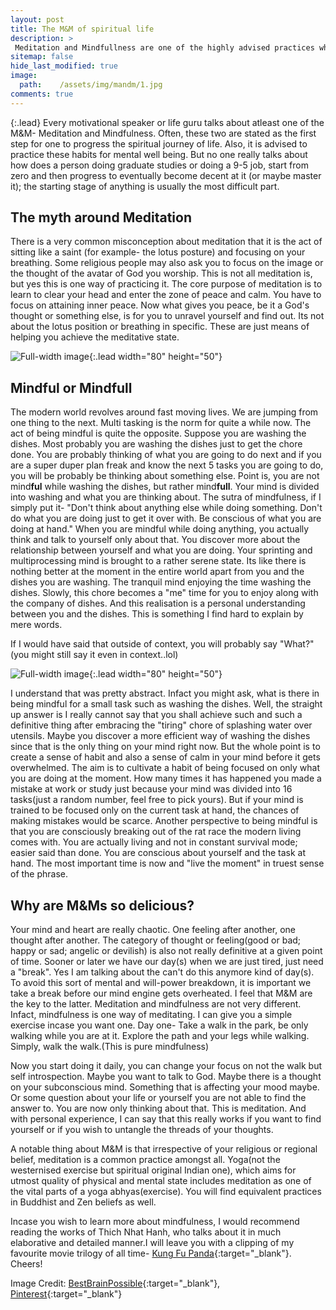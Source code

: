 ```yaml
---
layout: post
title: The M&M of spiritual life
description: >
 Meditation and Mindfullness are one of the highly advised practices when we talk about healthy living and spirituality. But there are a lot of misconceptions and myths around these. And most of us don't know how to actually do these in our daily city life. Let's discuss.
sitemap: false
hide_last_modified: true
image:
  path:    /assets/img/mandm/1.jpg
comments: true
---
```


{:.lead}
Every motivational speaker or life guru talks about atleast one of the M&M- Meditation and Mindfulness. Often, these two are stated as the first step for one to progress the spiritual journey of life. Also, it is advised to practice these habits for mental well being. But no one really talks about how does a person doing graduate studies or doing a 9-5 job, start from zero and then progress to eventually become decent at it (or maybe master it); the starting stage of anything is usually the most difficult part.

## The myth around Meditation
There is a very common misconception about meditation that it is the act of sitting like a saint (for example- the lotus posture) and focusing on your breathing. Some religious people may also ask you to focus on the image or the thought of the avatar of God you worship. This is not all meditation is, but yes this is one way of practicing it. The core purpose of meditation is to learn to clear your head and enter the zone of peace and calm. You have to focus on attaining inner peace. Now what gives you peace, be it a God's thought or something else, is for you to unravel yourself and find out. Its not about the lotus position or breathing in specific. These are just means of helping you achieve the meditative state. 

![Full-width image](/blog/assets/img/mandm/2.jpg){:.lead width="80" height="50"} 

## Mindful or Mindfull
The modern world revolves around fast moving lives. We are jumping from one thing to the next. Multi tasking is the norm for quite a while now. The act of being mindful is quite the opposite. Suppose you are washing the dishes. Most probably you are washing the dishes just to get the chore done. You are probably thinking of what you are going to do next and if you are a super duper plan freak and know the next 5 tasks you are going to do, you will be probably be thinking about something else. Point is, you are not mind<strong>ful</strong> while washing the dishes, but rather mind<strong>full</strong>. Your mind is divided into washing and what you are thinking about. The sutra of mindfulness, if I simply put it- "Don't think about anything else while doing something. Don't do what you are doing just to get it over with. Be conscious of what you are doing at hand." When you are mindful while doing anything, you actually think and talk to yourself only about that. You discover more about the relationship between yourself and what you are doing. Your sprinting and multiprocessing mind is brought to a rather serene state. Its like there is nothing better at the moment in the entire world apart from you and the dishes you are washing. The tranquil mind enjoying the time washing the dishes. Slowly, this chore becomes a "me" time for you to enjoy along with the company of dishes. And this realisation is a personal understanding between you and the dishes. This is something I find hard to explain by mere words.

If I would have said that outside of context, you will probably say "What?"(you might still say it even in context..lol)

![Full-width image](/blog/assets/img/mandm/3.jpg){:.lead width="80" height="50"}

I understand that was pretty abstract. Infact you might ask, what is there in being mindful for a small task such as washing the dishes.  Well, the straight up answer is I really cannot say that you shall achieve such and such a definitive thing after embracing the "tiring" chore of splashing water over utensils. Maybe you discover a more efficient way of washing the dishes since that is the only thing on your mind right now. But the whole point is to create a sense of habit and also a sense of calm in your mind before it gets overwhelmed. The aim is to cultivate a habit of being focused on only what you are doing at the moment. How many times it has happened you made a mistake at work or study just because your mind was divided into 16 tasks(just a random number, feel free to pick yours). But if your mind is trained to be focused only on the current task at hand, the chances of making mistakes would be scarce. Another perspective to being mindful is that you are consciously breaking out of the rat race the modern living comes with. You are actually living and not in constant survival mode; easier said than done. You are conscious about yourself and the task at hand. The most important time is now and "live the moment" in truest sense of the phrase. 

## Why are M&Ms so delicious? 
Your mind and heart are really chaotic. One feeling after another, one thought after another. The category of thought or feeling(good or bad; happy or sad; angelic or devilish)  is also not really definitive at a given point of time. Sooner or later we have our day(s) when we are just tired, just need a "break". Yes I am talking about the can't do this anymore kind of day(s). To avoid this sort of mental and will-power breakdown, it is important we take a break before our mind engine gets overheated. I feel that M&M are the key to the latter. Meditation and mindfulness are not very different. Infact, mindfulness is one way of meditating. I can give you a simple exercise incase you want one. Day one- Take a walk in the park, be only walking while you are at it. Explore the path and your legs while walking. Simply, walk the walk.(This is pure mindfulness)

Now you start doing it daily, you can change your focus on not the walk but self introspection. Maybe you want to talk to God. Maybe there is a thought on your subconscious mind. Something that is affecting your mood maybe. Or some question about your life or yourself you are not able to find the answer to. You are now only thinking about that. This is meditation. And with personal experience, I can say that this really works if you want to find yourself or if you wish to untangle the threads of your thoughts.

A notable thing about M&M is that irrespective of your religious or regional belief, meditation is a common practice amongst all. Yoga(not the westernised exercise but spiritual original Indian one), which aims for utmost quality of physical and mental state includes meditation as one of the vital parts of a yoga abhyas(exercise). You will find equivalent practices in Buddhist and Zen beliefs as well.

Incase you wish to learn more about mindfulness, I would recommend reading the works of Thich Nhat Hanh, who talks about it in much elaborative and detailed manner.I will leave you with a clipping of my favourite movie trilogy of all time- [Kung Fu Panda](https://www.youtube.com/watch?v=8lAKfUD169U){:target="_blank"}. Cheers!

Image Credit: [BestBrainPossible](https://thebestbrainpossible.com/){:target="_blank"}, [Pinterest](https://pinterest.com/){:target="_blank"}
  



 